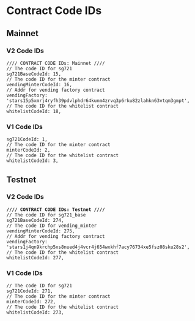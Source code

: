 # Contract Code IDs

## Mainnet

### V2 Code IDs

```
//// CONTRACT CODE IDs: Mainnet ////
// The code ID for sg721
sg721BaseCodeId: 15,
// The code ID for the minter contract
vendingMinterCodeId: 16,
// Addr for vending factory contract
vendingFactory: 'stars15p5xmrj4ryfh39pdvlphdr64kunm4zrvq3p6rku82zlahkn63vtqm3gmpt',
// The code ID for the whitelist contract
whitelistCodeId: 18,
```

### V1 Code IDs

```
sg721CodeId: 1,
// The code ID for the minter contract
minterCodeId: 2,
// The code ID for the whitelist contract
whitelistCodeId: 3,
```

## Testnet

### V2 Code IDs

<pre><code><strong>//// CONTRACT CODE IDs: Testnet ////
</strong>// The code ID for sg721_base
sg721BaseCodeId: 274,
// The code ID for vending_minter
vendingMinterCodeId: 275,
// Addr for vending factory contract
vendingFactory: 'stars1j4qn9krchp5xs8nued4j4vcr4j654wxkhf7acy76734xe5fsz08sku28s2',
// The code ID for the whitelist contract
whitelistCodeId: 277,</code></pre>

### V1 Code IDs

```
// The code ID for sg721
sg721CodeId: 271,
// The code ID for the minter contract
minterCodeId: 272,
// The code ID for the whitelist contract
whitelistCodeId: 273,
```

